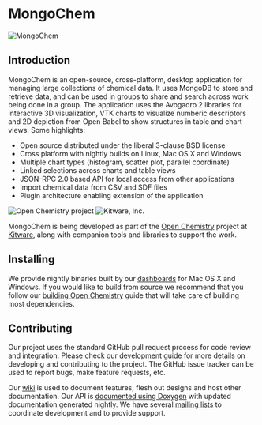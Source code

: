MongoChem
=========
![MongoChem][MongoChemLogo]

Introduction
------------

MongoChem is an open-source, cross-platform, desktop application for managing
large collections of chemical data. It uses MongoDB to store and retrieve
data, and can be used in groups to share and search across work being done in
a group. The application uses the Avogadro 2 libraries for interactive 3D
visualization, VTK charts to visualize numberic descriptors and 2D depiction
from Open Babel to show structures in table and chart views. Some highlights:

* Open source distributed under the liberal 3-clause BSD license
* Cross platform with nightly builds on Linux, Mac OS X and Windows
* Multiple chart types (histogram, scatter plot, parallel coordinate)
* Linked selections across charts and table views
* JSON-RPC 2.0 based API for local access from other applications
* Import chemical data from CSV and SDF files
* Plugin architecture enabling extension of the application

![Open Chemistry project][OpenChemistryLogo]
![Kitware, Inc.][KitwareLogo]

MongoChem is being developed as part of the [Open Chemistry][OpenChemistry]
project at [Kitware][Kitware], along with companion tools and libraries to
support the work.

Installing
----------

We provide nightly binaries built by our [dashboards][Dashboard] for Mac OS
X and Windows. If you would like to build from source we recommend that you
follow our [building Open Chemistry][Build] guide that will take care of
building most dependencies.

Contributing
------------

Our project uses the standard GitHub pull request process for code review
and integration. Please check our [development][Development] guide for more
details on developing and contributing to the project. The GitHub issue
tracker can be used to report bugs, make feature requests, etc.

Our [wiki][Wiki] is used to document features, flesh out designs and host other
documentation. Our API is [documented using Doxygen][Doxygen] with updated
documentation generated nightly. We have several [mailing lists][MailingLists]
to coordinate development and to provide support.

  [MongoChemLogo]: http://openchemistry.org/files/logos/mongochem.png "MongoChem"
  [OpenChemistry]: http://openchemistry.org/ "Open Chemistry Project"
  [OpenChemistryLogo]: http://openchemistry.org/files/logos/openchem128.png "Open Chemistry"
  [Kitware]: http://kitware.com/ "Kitware, Inc."
  [KitwareLogo]: http://www.kitware.com/img/small_logo_over.png "Kitware"
  [Dashboard]: http://cdash.openchemistry.org/index.php?project=MongoChem "MongoChem Dashboard"
  [Build]: http://wiki.openchemistry.org/Build "Building MongoChem"
  [Development]: http://wiki.openchemistry.org/Development "Development guide"
  [Wiki]: http://wiki.openchemistry.org/ "Open Chemistry wiki"
  [Doxygen]: http://doc.openchemistry.org/mongochem/api/ "API documentation"
  [MailingLists]: http://openchemistry.org/mailing-lists "Mailing Lists"
